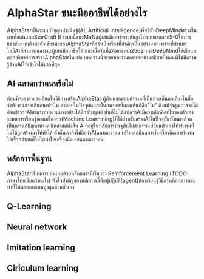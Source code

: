 # AlphaStar ชนะมืออาชีพได้อย่างไร

AlphaStarเป็นระบบปัญญาประดิษฐ์(AI, Artificial Intelligence)ที่ษริษัทDeepMindสร้างขึ้นมาเพื่อเล่นเกมStarCraft II
ระบบนี้ชนะMaNaผู้เล่นมืออาชีพระดับสูงไปแบบขาดลอย5-0ในการแข่งขันแบบตัวต่อตัว
ชัยชนะของAlphaStarถือว่าเป็นเรื่องที่สำคัญเป็นอย่างมาก
เพราะที่ผ่านมาไม่มีAIที่สามารถเอาชนะผู้เล่นมืออาชีพได้
และเมื่อวันที่24มกราคม2562
ทางDeepMindได้เขียนบลอกอธิบายการสร้างAlphaStarโดยย่อ
บทความนี้จะขยายความและพยายามอธิบายให้คนที่ไม่มีความรู้ด้านAIให้เข้าใจได้มากที่สุด

## AI ฉลาดกว่าคนหรือไม่

ก่อนที่จะลงรายละเอียดในวิธีการสร้างAlphaStar
ผู้เขียนขอตอบคำถามที่เป็นประเด็นถกเถียงในสื่อว่าAIจะฉลาดเกินคนหรือไม่
คำตอบในปัจจุบันและในอนาคตที่มองเห็นก็คือ"ไม่"
ถึงแมัว่าคุณอาจจะได้อ่านข่าวว่าAIสามารถทำงานบางอย่างได้ดีกว่ามนุษย์
นั่นก็ไม่ได้แปลว่าAIมีความนึกคิดเป็นของตัวเอง
ระบบการเรียนรู้ของเครื่องกล(Machine Learnining)ที่ใช้สำหรับสร้างAIในปัจจุบันทั้งหมดล้วนเป็นการแก้ปัญหาทางคณิตศาสต์ทั้งสิ้น
AIที่อยู่ในหลักการปัจจุบันไม่สามารถเปลี่ยนตัวเองให้ทำงานที่ไม่ได้ถูกสร้างมาให้ทำได้
ดังนั้นเราจึงไม่ถือว่าAIฉลาดกว่าคน
เปรียบเสมือนการที่เครื่องคิดเลขทำงานได้เร็วกว่าคนก็ไม่ได้ทำให้เครื่องคิดเลขฉลาดกว่าคน

## หลักการพื้นฐาน

AlphaStarเรียนการเล่นเกมด้วยหลักกการที่เรียกว่า Reinforcement Learning (TODO: ภาษาไทยเรียกว่าอะไร)
หัวใจสำคัญของหลักการนี้คือผู้ปฏิบัติ(agent)ต้องเรียนรู้วิธีการเลือกการกระทำที่ให้ผลตอบแทนสูงสุดด้วยตัวเอง

## Q-Learning

## Neural network

## Imitation learning

## Ciriculum learning
